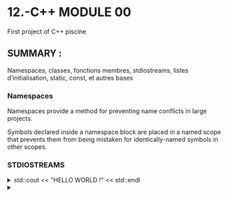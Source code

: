 # 12.-C++ MODULE 00
First project of C++ piscine

## SUMMARY :
Namespaces, classes, fonctions membres, stdiostreams,
listes d’initialisation, static, const, et autres bases


### Namespaces

Namespaces provide a method for preventing name conflicts in large projects.

Symbols declared inside a namespace block are placed in a named scope that prevents them from being mistaken for identically-named symbols in other scopes. 

### STDIOSTREAMS
<details>
<summary>std::cout << "HELLO WORLD !" << std::endl </summary>

 

*std::cout <<
*std::cin >> buff
*std::cout << "You entered" <<buff<< std::endl 
*std::endl = passage à la ligne

using std::cout;  => pour juste ecrire cout
ou std::endl
/**/
### PART
 
 
 #  a21
</details>

<details>
<summary> </summary>

 
</details>
